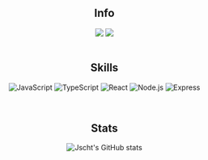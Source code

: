 <div align=center>
  
## Info
<a href="https://lovely-koala-8bc.notion.site/9b8542a667ff4044a254aee3558279f5?v=a439c9dd8c324850bc6d08edcd7b9295" target="_blank">
<img src="https://img.shields.io/badge/BLOG-282828?style=for-the-badge&logo=Notion&logoColor=white"/></a>
<a href="mailto:jscht22@gmail.com" target="_blank"><img src="https://img.shields.io/badge/jscht22@gmail.com-EA4335?style=for-the-badge&logo=Gmail&logoColor=white"/></a>
  
<br>
<br>
  
## Skills
  
![JavaScript](https://img.shields.io/badge/JavaScript-323330?style=for-the-badge&logo=javascript&logoColor=F7DF1E) ![TypeScript](https://img.shields.io/badge/TypeScript-007ACC?style=for-the-badge&logo=typescript&logoColor=white) ![React](https://img.shields.io/badge/React-20232A?style=for-the-badge&logo=react&logoColor=61DAFB) ![Node.js](https://img.shields.io/badge/Node.js-339933?style=for-the-badge&logo=nodedotjs&logoColor=white) ![Express](https://img.shields.io/badge/express.js-000000?style=for-the-badge&logo=express&logoColor=white)
  
<br>

## Stats
  
![Jscht's GitHub stats](https://github-readme-stats.vercel.app/api?username=jscht&show_icons=true&theme=midnight-purple)
  
</div>

